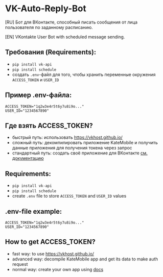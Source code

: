 # VK-Auto-Reply-Bot

[RU] Бот для ВКонтакте, способный писать сообщения от лица пользователя по заданному расписанию.

[EN] VKontakte User Bot with scheduled message sending.

## Требования (Requirements):
* `pip install vk-api`
* `pip install schedule`
* создать `.env`-файл для того, чтобы хранить переменные окружения `ACCESS_TOKEN` и `USER_ID`

## Пример .env-файла:
```
ACCESS_TOKEN="1q2w3e4r5t6y7u8i9o..."
USER_ID="1234567890"
```

## Где взять ACCESS_TOKEN?
* быстрый путь: использовать https://vkhost.github.io/
* сложный путь: декомпилировать приложение KateMobile и получить данные приложения для получения токена через запрос
* стандартный путь: создать своё приложение для ВКонтакте [см. документацию](https://vk.com/dev/manuals)

## Requirements:
* `pip install vk-api`
* `pip install schedule`
* create `.env` file to store `ACCESS_TOKEN` and `USER_ID` values

## .env-file example:
```
ACCESS_TOKEN="1q2w3e4r5t6y7u8i9o..."
USER_ID="1234567890"
```

## How to get ACCESS_TOKEN?
* fast way: to use https://vkhost.github.io/
* advanced way: decompile KateMobile app and get its data to make auth request
* normal way: create your own app using [docs](https://vk.com/dev/manuals)
